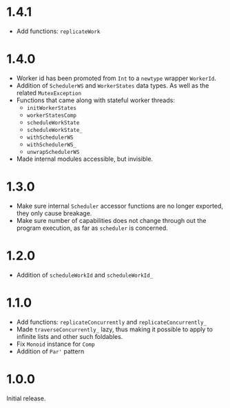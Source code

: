 # 1.4.1

* Add functions: `replicateWork`

# 1.4.0

* Worker id has been promoted from `Int` to a `newtype` wrapper `WorkerId`.
* Addition of `SchedulerWS` and `WorkerStates` data types. As well as the
  related `MutexException`
* Functions that came along with stateful worker threads:
  * `initWorkerStates`
  * `workerStatesComp`
  * `scheduleWorkState`
  * `scheduleWorkState_`
  * `withSchedulerWS`
  * `withSchedulerWS_`
  * `unwrapSchedulerWS`
* Made internal modules accessible, but invisible.

# 1.3.0

* Make sure internal `Scheduler` accessor functions are no longer exported, they only
  cause breakage.
* Make sure number of capabilities does not change through out the program execution, as
  far as `scheduler` is concerned.

# 1.2.0

* Addition of `scheduleWorkId` and `scheduleWorkId_`

# 1.1.0

* Add functions: `replicateConcurrently` and `replicateConcurrently_`
* Made `traverseConcurrently_` lazy, thus making it possible to apply to infinite lists and other such
  foldables.
* Fix `Monoid` instance for `Comp`
* Addition of `Par'` pattern

# 1.0.0

Initial release.
